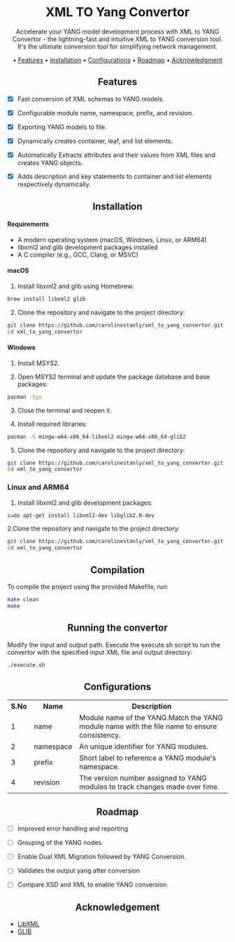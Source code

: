 <div align="center">

# XML TO Yang Convertor

Accelerate your YANG model development process with XML to YANG Convertor - the lightning-fast and intuitive XML to YANG conversion tool. It's the ultimate conversion tool for simplifying network management.
 
•  [Features](#features)  • 
[Installation](#installation)  • 
[Configurations](#configurations)  • 
[Roadmap](#roadmap)  • 
[Acknowledgment](#acknowledgement)
 
</div>

## <div align="center">Features</div>
- [x] Fast conversion of XML schemas to YANG models.
- [x] Configurable module name, namespace, prefix, and revision.
- [x] Exporting YANG models to file.
- [x] Dynamically creates container, leaf, and list elements.
- [x] Automatically Extracts attributes and their values from XML files and creates YANG objects.
- [x] Adds description and key statements to container and list elements respectively dynamically.



## <div align="center">Installation</div>
#### <div>Requirements</div>
- A modern operating system (macOS, Windows, Linux, or ARM64)
- libxml2 and glib development packages installed
- A C compiler (e.g., GCC, Clang, or MSVC)

#### macOS

1. Install libxml2 and glib using Homebrew:

```bash
brew install libxml2 glib
```

2. Clone the repository and navigate to the project directory:

```bash
git clone https://github.com/carolinestanly/xml_to_yang_convertor.git
cd xml_to_yang_convertor
```
#### Windows

1. Install MSYS2.

2. Open MSYS2 terminal and update the package database and base packages:
```bash
pacman -Syu
```

3. Close the terminal and reopen it.

4. Install required libraries:
 ```bash
pacman -S mingw-w64-x86_64-libxml2 mingw-w64-x86_64-glib2
```

5. Clone the repository and navigate to the project directory:

```bash
git clone https://github.com/carolinestanly/xml_to_yang_convertor.git
cd xml_to_yang_convertor
```

### Linux and ARM64
1. Install libxml2 and glib development packages:
```bash
sudo apt-get install libxml2-dev libglib2.0-dev
```
2.Clone the repository and navigate to the project directory:
```bash
git clone https://github.com/carolinestanly/xml_to_yang_convertor.git
cd xml_to_yang_convertor
```

## <div align="center">Compilation</div>

To compile the project using the provided Makefile, run:
```bash
make clean
make
```
## <div align="center">Running the convertor</div>
Modify the input and output path. Execute the execute.sh script to run the convertor with the specified input XML file and output directory:
```bash
./execute.sh
```

## <div align="center">Configurations</div>
<table>
  <tr>
    <th>S.No</th>
    <th>Name</th>
    <th>Description</th>
  </tr>
  <tr>
    <td>1</td>
    <td>name</td>
    <td>Module name of the YANG.Match the YANG module name with the file name to ensure consistency.</td>
  </tr>
 
  <tr>
    <td>2</td>
    <td>namespace</td>
    <td>An unique identifier for YANG modules.</td>
  </tr>
 <tr>
    <td>3</td>
    <td>prefix</td>
    <td>Short label to reference a YANG module's namespace.</td>
  </tr>
 <tr>
    <td>4</td>
    <td>revision</td>
    <td>The version number assigned to YANG modules to track changes made over time.</td>
  </tr>
</table>


## <div align="center">Roadmap</div>

- [ ] Improved error handling and reporting
- [ ] Grouping of the YANG nodes.
- [ ] Enable Dual XML Migration followed by YANG Conversion.
- [ ] Validates the output yang after conversion
- [ ] Compare XSD and XML to enable YANG conversion.


## <div align="center">Acknowledgement</div>

* [LibXML](https://gitlab.gnome.org/GNOME/libxml2)&nbsp;
* [GLIB](https://gitlab.gnome.org/GNOME/glib)&nbsp;

